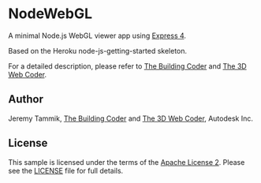 # NodeWebGL

A minimal Node.js WebGL viewer app using [Express 4](http://expressjs.com/).

Based on the Heroku node-js-getting-started skeleton.

For a detailed description, please refer to
[The Building Coder](http://thebuildingcoder.typepad.com) and
[The 3D Web Coder](http://the3dwebcoder.typepad.com).


## Author

Jeremy Tammik, [The Building Coder](http://thebuildingcoder.typepad.com) and
[The 3D Web Coder](http://the3dwebcoder.typepad.com), Autodesk Inc.


## License

This sample is licensed under the terms of the [Apache License 2](http://www.apache.org/licenses/LICENSE-2.0).
Please see the [LICENSE](LICENSE) file for full details.

